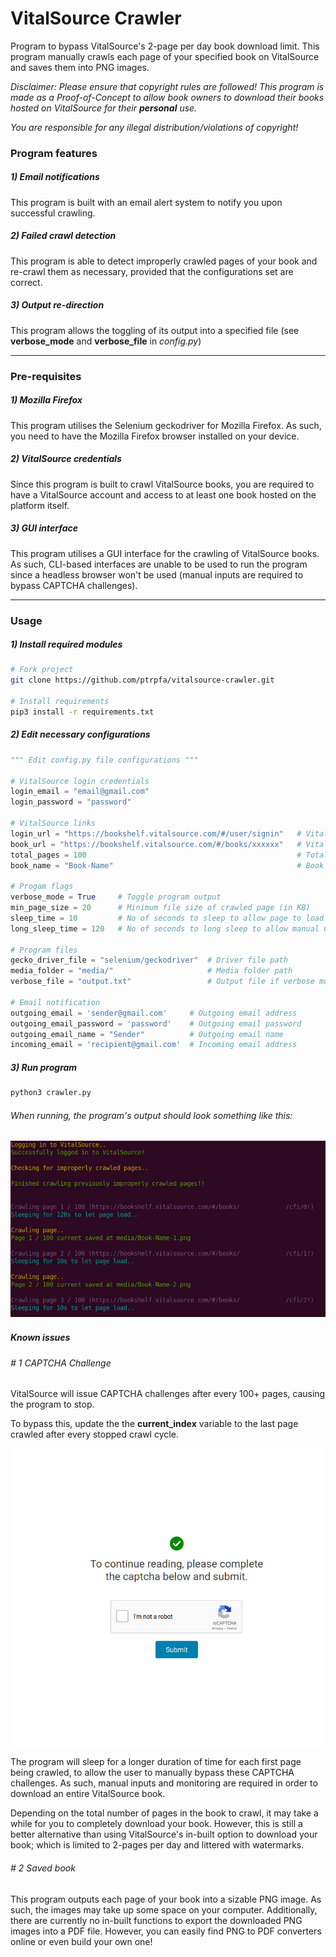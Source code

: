 # VitalSource Crawler

Program to bypass VitalSource's 2-page per day book download limit. This program manually crawls each page of your specified book on VitalSource and saves them into PNG images.

*Disclaimer: Please ensure that copyright rules are followed! This program is made as a Proof-of-Concept to allow book owners to download their books hosted on VitalSource for their **personal** use.*

*You are responsible for any illegal distribution/violations of copyright!*

### Program features
##### 1) Email notifications
This program is built with an email alert system to notify you upon successful crawling.

##### 2) Failed crawl detection
This program is able to detect improperly crawled pages of your book and re-crawl them as necessary, provided that the configurations set are correct.

##### 3) Output re-direction
This program allows the toggling of its output into a specified file (see **verbose_mode** and **verbose_file** in *config.py*)

---
### Pre-requisites
##### 1) Mozilla Firefox

This program utilises the Selenium geckodriver for Mozilla Firefox. As such, you need to have the Mozilla Firefox browser installed on your device.

##### 2) VitalSource credentials

Since this program is built to crawl VitalSource books, you are required to have a VitalSource account and access to at least one book hosted on the platform itself.

##### 3) GUI interface

This program utilises a GUI interface for the crawling of VitalSource books. As such, CLI-based interfaces are unable to be used to run the program since a headless browser won't be used (manual inputs are required to bypass CAPTCHA challenges).

---
### Usage

##### 1) Install required modules

```bash
# Fork project
git clone https://github.com/ptrpfa/vitalsource-crawler.git

# Install requirements
pip3 install -r requirements.txt
```

##### 2) Edit necessary configurations

```python
""" Edit config.py file configurations """
 
# VitalSource login credentials
login_email = "email@gmail.com"
login_password = "password"

# VitalSource links
login_url = "https://bookshelf.vitalsource.com/#/user/signin"   # VitalSource login URL
book_url = "https://bookshelf.vitalsource.com/#/books/xxxxxx"   # VitalSource book URL
total_pages = 100                                               # Total no of pages in book
book_name = "Book-Name"                                         # Book Name

# Progam flags
verbose_mode = True     # Toggle program output
min_page_size = 20      # Minimum file size of crawled page (in KB)
sleep_time = 10         # No of seconds to sleep to allow page to load completely
long_sleep_time = 120   # No of seconds to long sleep to allow manual CAPTCHA challenge completion

# Program files
gecko_driver_file = "selenium/geckodriver"  # Driver file path
media_folder = "media/"                     # Media folder path
verbose_file = "output.txt"                 # Output file if verbose mode set to False

# Email notification
outgoing_email = 'sender@gmail.com'     # Outgoing email address
outgoing_email_password = 'password'    # Outgoing email password
outgoing_email_name = "Sender"          # Outgoing email name
incoming_email = 'recipient@gmail.com'  # Incoming email address
```

##### 3) Run program

```bash
python3 crawler.py
```

###### When running, the program's output should look something like this:

![Example of Program Run](docs/program-run.png)
---
##### Known issues

###### # 1 CAPTCHA Challenge

VitalSource will issue CAPTCHA challenges after every 100+ pages, causing the program to stop. 

To bypass this, update the the **current_index** variable to the last page crawled after every stopped crawl cycle.

![Example of CAPTCHA challenge](docs/captcha-message.png)

The program will sleep for a longer duration of time for each first page being crawled, to allow the user to manually bypass these CAPTCHA challenges. As such, manual inputs and monitoring are required in order to download an entire VitalSource book. 

Depending on the total number of pages in the book to crawl, it may take a while for you to completely download your book. However, this is still a better alternative than using VitalSource's in-built option to download your book; which is limited to 2-pages per day and littered with watermarks.

###### # 2 Saved book

This program outputs each page of your book into a sizable PNG image. As such, the images may take up some space on your computer. Additionally, there are currently no in-built functions to export the downloaded PNG images into a PDF file. However, you can easily find PNG to PDF converters online or even build your own one!